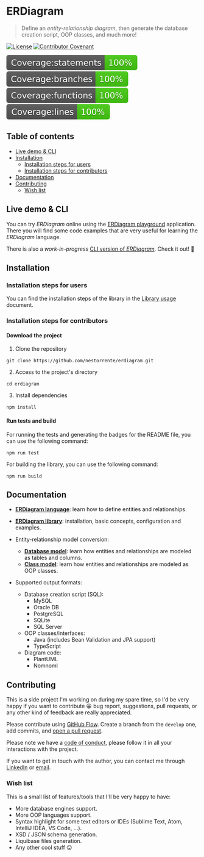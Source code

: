 # ERDiagram

> Define an _entity-relationship diagram_, then generate the database creation script, OOP classes, and much more!

[![License](https://img.shields.io/npm/l/make-coverage-badge.svg)](https://opensource.org/licenses/MIT)
[![Contributor Covenant](https://img.shields.io/badge/Contributor%20Covenant-2.0-4baaaa.svg)](CODE_OF_CONDUCT.md)

[comment]: <> ([![npm]&#40;https://img.shields.io/npm/dw/@nestorrente/erdiagram.svg&#41;]&#40;https://www.npmjs.com/package/@nestorrente/erdiagram&#41;)

![Coverage statements](coverage/badge-statements.svg)
![Coverage branches](coverage/badge-branches.svg)
![Coverage functions](coverage/badge-functions.svg)
![Coverage lines](coverage/badge-lines.svg)

## Table of contents

* [Live demo & CLI](#live-demo--cli)
* [Installation](#installation)
  + [Installation steps for users](#installation-steps-for-users)
  + [Installation steps for contributors](#installation-steps-for-contributors)
* [Documentation](#documentation)
* [Contributing](#contributing)
  + [Wish list](#wish-list)

## Live demo & CLI

You can try _ERDiagram_ online using the [ERDiagram playground](http://erdiagram.nestorrente.com/) application. There
you will find some code examples that are very useful for learning the _ERDiagram_ language.

There is also a _work-in-progress_ [CLI version of _ERDiagram_](https://github.com/nestorrente/erdiagram-cli). Check it
out! :slightly_smiling_face:

## Installation

### Installation steps for users

You can find the installation steps of the library in the
[Library usage](docs/Library_usage.md#installation) document.

### Installation steps for contributors

#### Download the project

1. Clone the repository

```shell
git clone https://github.com/nestorrente/erdiagram.git
```

2. Access to the project's directory

```shell
cd erdiagram
```

3. Install dependencies

```shell
npm install
```

#### Run tests and build

For running the tests and generating the badges for the README file, you can use the following command:

```shell
npm run test
```

For building the library, you can use the following command:

```shell
npm run build
```

## Documentation

* **[ERDiagram language](docs/ERDiagram_language.md)**: learn how to define entities and relationships.
* **[ERDiagram library](docs/Library_usage.md)**: installation, basic concepts, configuration and examples.


* Entity-relationship model conversion:
  * **[Database model](docs/Database_model.md)**: learn how entities and relationships are modeled as tables and columns.
  * **[Class model](docs/Class_model.md)**: learn how entities and relationships are modeled as OOP classes.


* Supported output formats:
  * Database creation script (SQL):
    * MySQL
    * Oracle DB
    * PostgreSQL
    * SQLite
    * SQL Server
  * OOP classes/interfaces:
    * Java (includes Bean Validation and JPA support)
    * TypeScript
  * Diagram code:
    * PlantUML
    * Nomnoml

## Contributing

This is a side project I'm working on during my spare time, so I'd be very happy if you want to contribute :grinning:
bug report, suggestions, pull requests, or any other kind of feedback are really appreciated.

Please contribute using [GitHub Flow](https://guides.github.com/introduction/flow). Create a branch from the `develop`
one, add commits, and [open a pull request](https://github.com/nestorrente/erdiagram/compare).

Please note we have a [code of conduct](CODE_OF_CONDUCT.md), please follow it in all your interactions with the project.

If you want to get in touch with the author, you can contact me through
[LinkedIn](https://www.linkedin.com/in/nestorpglez/) or [email](mailto:nestorpglez@gmail.com).

### Wish list

This is a small list of features/tools that I'll be very happy to have:

* More database engines support.
* More OOP languages support.
* Syntax highlight for some text editors or IDEs (Sublime Text, Atom, IntelliJ IDEA, VS Code, ...).
* XSD / JSON schema generation.
* Liquibase files generation.
* Any other cool stuff :stuck_out_tongue:
